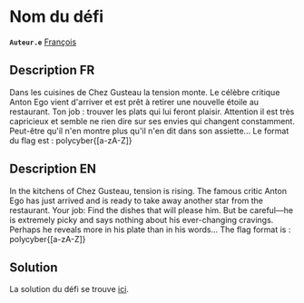 # Nom du défi

**`Auteur.e`** [François](https://github.com/FrancM43)

## Description FR

Dans les cuisines de Chez Gusteau la tension monte. Le célèbre critique Anton Ego vient d'arriver et est prêt à retirer une nouvelle étoile au restaurant.
Ton job : trouver les plats qui lui feront plaisir. Attention il est très capricieux et semble ne rien dire sur ses envies qui changent constamment. 
Peut-être qu'il n'en montre plus qu'il n'en dit dans son assiette...
Le format du flag est : polycyber{[a-zA-Z]}

## Description EN

In the kitchens of Chez Gusteau, tension is rising. The famous critic Anton Ego has just arrived and is ready to take away another star from the restaurant.
Your job: Find the dishes that will please him. But be careful—he is extremely picky and says nothing about his ever-changing cravings.
Perhaps he reveals more in his plate than in his words...
The flag format is : polycyber{[a-zA-Z]}

## Solution

La solution du défi se trouve [ici](solution/).
